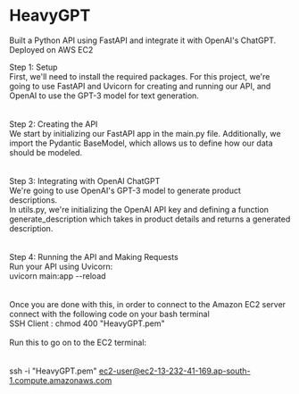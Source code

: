 # HeavyGPT
Built a Python API using FastAPI and integrate it with OpenAI's ChatGPT. Deployed on AWS EC2


Step 1: Setup <br>
First, we'll need to install the required packages. For this project, we're going to use FastAPI and Uvicorn for creating and running our API, and OpenAI to use the GPT-3 model for text generation.
<br>
<br>
<br>
Step 2: Creating the API<br>
We start by initializing our FastAPI app in the main.py file. Additionally, we import the Pydantic BaseModel, which allows us to define how our data should be modeled.
<br>
<br>
<br>
Step 3: Integrating with OpenAI ChatGPT<br>
We're going to use OpenAI's GPT-3 model to generate product descriptions.<br>
In utils.py, we're initializing the OpenAI API key and defining a function generate_description which takes in product details and returns a generated description.
<br>
<br>
<br>
Step 4: Running the API and Making Requests<br>
Run your API using Uvicorn:<br>
uvicorn main:app --reload
<br>
<br>
<br>
Once you are done with this, in order to connect to the Amazon EC2 server connect with the following code on your bash terminal<br>
SSH Client : chmod 400 "HeavyGPT.pem"<br>
<br>
Run this to go on to the EC2 terminal:<br>
<br>
<br>
ssh -i "HeavyGPT.pem" ec2-user@ec2-13-232-41-169.ap-south-1.compute.amazonaws.com<br>
<br>
